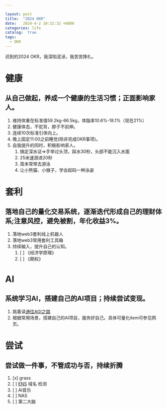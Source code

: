 ```yaml
---

layout: post
title:  "2024 OKR"
date:   2024-4-2 10:32:32 +0800
categories: life
catalog:  true
tags:
  - OKR
---
```


迟到的2024 OKR，我深陷泥淖，我苦苦挣扎。


# 健康 
## 从自己做起，养成一个健康的生活习惯；正面影响家人。
1. 维持体重在标准值59.2kg-66.5kg，体脂率10.6%-18.1%（现在21%）
2. 健康体态，不驼背，脖子不前伸。
3. 连续10次标准引体向上。
4. 晚上固定11:00之前睡觉(除非完成OKR事项)。
5. 自我提升的同时，积极影响家人。
	1. 搞定深水证=>手举过头顶，踩水30秒，头部不能沉入水面
	2. 25米速游进20秒
	3. 周末常带去游泳
	4. 让小熊猫、小猴子，学会起码一种泳姿

# 套利
## 落地自己的量化交易系统，逐渐迭代形成自己的理财体系;注意风控，避免被割，年化收益3%。
1. 落地web3套利线上机器人
2. 落地web3常用套利工具箱
3. 持续输入，提升自己的认知。
   1. [ ] 《经济学原理》
   2. [ ] 《期权》

# AI
## 系统学习AI，搭建自己的AI项目；持续尝试变现。
1. 挑着读[通往AGI之路](https://waytoagi.feishu.cn/wiki/QPe5w5g7UisbEkkow8XcDmOpn8e)
2. 根据常用场景，搭建自己的AI项目，服务好自己。具体可量化item可参见网页。

# 尝试
## 尝试做一件事，不管成功与否，持续折腾
1. [x] grass
2. [ ] [ENS](https://app.ens.domains/) 域名 检测
3. [ ] AI音乐
4. [ ] NAS
5. [ ] 第二大脑
